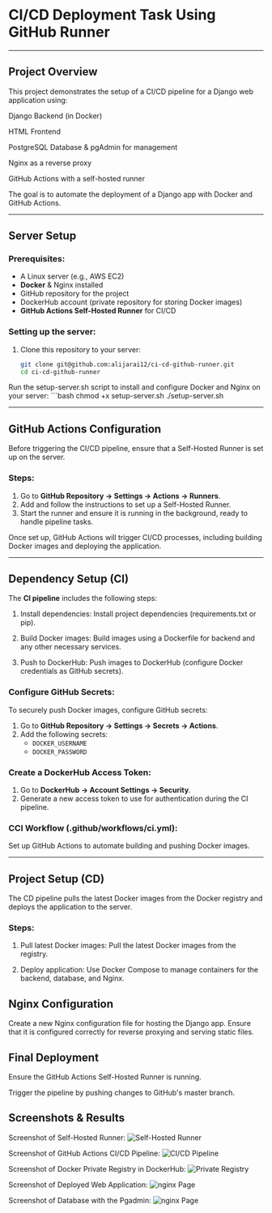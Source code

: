 # CI/CD Deployment Task Using GitHub Runner


---

## Project Overview

This project demonstrates the setup of a CI/CD pipeline for a Django web application using:

Django Backend (in Docker)

HTML Frontend

PostgreSQL Database & pgAdmin for management

Nginx as a reverse proxy

GitHub Actions with a self-hosted runner

The goal is to automate the deployment of a Django app with Docker and GitHub Actions.


---

## Server Setup

### Prerequisites:
- A Linux server (e.g., AWS EC2)
- **Docker**  & Nginx installed
- GitHub repository for the project
- DockerHub account (private repository for storing Docker images)
- **GitHub Actions Self-Hosted Runner** for CI/CD


### Setting up the server:
1. Clone this repository to your server:
   ```bash
   git clone git@github.com:alijarai12/ci-cd-github-runner.git
   cd ci-cd-github-runner

Run the setup-server.sh script to install and configure Docker and Nginx on your server:
    ```bash
    chmod +x setup-server.sh
    ./setup-server.sh

---

## GitHub Actions Configuration

Before triggering the CI/CD pipeline, ensure that a Self-Hosted Runner is set up on the server.


### Steps:
1. Go to **GitHub Repository → Settings → Actions → Runners**.
2. Add and follow the instructions to set up a Self-Hosted Runner.
3. Start the runner and ensure it is running in the background, ready to handle pipeline tasks.

Once set up, GitHub Actions will trigger CI/CD processes, including building Docker images and deploying the application.

---

## Dependency Setup (CI)

The **CI pipeline** includes the following steps:

1. Install dependencies: Install project dependencies (requirements.txt or pip).

2. Build Docker images: Build images using a Dockerfile for backend and any other necessary services.

3. Push to DockerHub: Push images to DockerHub (configure Docker credentials as GitHub secrets).

### Configure GitHub Secrets:
To securely push Docker images, configure GitHub secrets:
1. Go to **GitHub Repository → Settings → Secrets → Actions**.
2. Add the following secrets:
   - `DOCKER_USERNAME`
   - `DOCKER_PASSWORD`


### Create a DockerHub Access Token:
1. Go to **DockerHub → Account Settings → Security**.
2. Generate a new access token to use for authentication during the CI pipeline.

### CCI Workflow (.github/workflows/ci.yml):
Set up GitHub Actions to automate building and pushing Docker images.

---

## Project Setup (CD)

The CD pipeline pulls the latest Docker images from the Docker registry and deploys the application to the server.


### Steps:
1. Pull latest Docker images: Pull the latest Docker images from the registry.

2. Deploy application: Use Docker Compose to manage containers for the backend, database, and Nginx.


## Nginx Configuration 
Create a new Nginx configuration file for hosting the Django app. Ensure that it is configured correctly for reverse proxying and serving static files.


## Final Deployment

Ensure the GitHub Actions Self-Hosted Runner is running.

Trigger the pipeline by pushing changes to GitHub's master branch.


## Screenshots & Results

Screenshot of Self-Hosted Runner:
![Self-Hosted Runner](images/seif-host-runner.png)


Screenshot of GitHub Actions CI/CD Pipeline:
![CI/CD Pipeline](images/ci-cd.png)


Screenshot of Docker Private Registry in DockerHub:
![Private Registry](images/private-registry.png)


Screenshot of Deployed Web Application:
![nginx Page](images/webpage.png)


Screenshot of Database with the Pgadmin:
![nginx Page](images/db.png)

